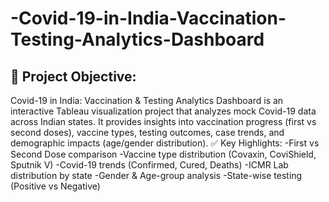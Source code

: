 # -Covid-19-in-India-Vaccination-Testing-Analytics-Dashboard

## 📌 Project Objective:
Covid-19 in India: Vaccination &amp; Testing Analytics Dashboard is an interactive Tableau visualization project that analyzes mock Covid-19 data across Indian states. It provides insights into vaccination progress (first vs second doses), vaccine types, testing outcomes, case trends, and demographic impacts (age/gender distribution).
✅ Key Highlights:
-First vs Second Dose comparison
-Vaccine type distribution (Covaxin, CoviShield, Sputnik V)
-Covid-19 trends (Confirmed, Cured, Deaths)
-ICMR Lab distribution by state
-Gender & Age-group analysis
-State-wise testing (Positive vs Negative)
